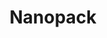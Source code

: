 ---
codehost: https://github.com/nanopack
logohandle: nanopackio
sort: nanopack
title: Nanopack
website: http://nanopack.io/
---